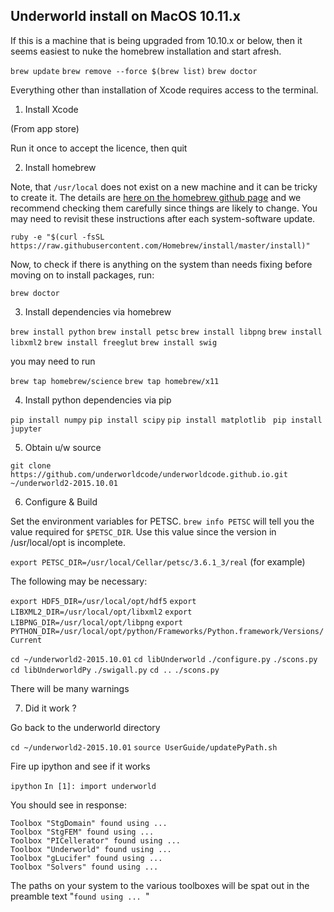 ## Underworld install on MacOS 10.11.x

If this is a machine that is being upgraded from 10.10.x or below, then it seems easiest to nuke the homebrew installation and start afresh.

  `brew update`
  `brew remove --force $(brew list)`
  `brew doctor`

Everything other than installation of Xcode requires access to the terminal.

1) Install Xcode

(From app store)

Run it once to accept the licence, then quit

2) Install homebrew

Note, that `/usr/local` does not exist on a new machine and it can be tricky to create it. The details are [here on the homebrew github page](https://github.com/Homebrew/homebrew/blob/master/share/doc/homebrew/El_Capitan_and_Homebrew.md) and we recommend checking them carefully since things are likely to change. You may need to revisit these instructions after each system-software update.

`ruby -e "$(curl -fsSL https://raw.githubusercontent.com/Homebrew/install/master/install)"`

Now, to check if there is anything on the system than needs fixing before moving on to install packages, run:

`brew doctor`

3) Install dependencies via homebrew

`brew install python`
`brew install petsc`
`brew install libpng`
`brew install libxml2`
`brew install freeglut`
`brew install swig`

you may need to run

`brew tap homebrew/science`
`brew tap homebrew/x11`

4) Install python dependencies via pip

`pip install numpy`
`pip install scipy`
`pip install matplotlib `
`pip install jupyter`

5) Obtain u/w source

`git clone https://github.com/underworldcode/underworldcode.github.io.git ~/underworld2-2015.10.01`

6) Configure & Build

Set the environment variables for PETSC. `brew info PETSC` will tell you the value required for `$PETSC_DIR`. Use this value since the version in /usr/local/opt is incomplete.

`export PETSC_DIR=/usr/local/Cellar/petsc/3.6.1_3/real` (for example)

The following may be necessary:

`export HDF5_DIR=/usr/local/opt/hdf5`
`export LIBXML2_DIR=/usr/local/opt/libxml2`
`export LIBPNG_DIR=/usr/local/opt/libpng`
`export PYTHON_DIR=/usr/local/opt/python/Frameworks/Python.framework/Versions/Current`

`cd ~/underworld2-2015.10.01`
`cd libUnderworld`
`./configure.py`
`./scons.py`
`cd libUnderworldPy`
`./swigall.py`
`cd ..`
`./scons.py`

There will be many warnings

7) Did it work ?

Go back to the underworld directory

`cd ~/underworld2-2015.10.01`
`source UserGuide/updatePyPath.sh`

Fire up ipython and see if it works

`ipython`
`In [1]: import underworld`

You should see in response:

	Toolbox "StgDomain" found using ...
	Toolbox "StgFEM" found using ...
	Toolbox "PICellerator" found using ...
	Toolbox "Underworld" found using ...
	Toolbox "gLucifer" found using ...
	Toolbox "Solvers" found using ...

The paths on your system to the various toolboxes will be spat out in the preamble text "`found using ... `"
